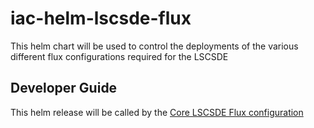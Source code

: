 # iac-helm-lscsde-flux
This helm chart will be used to control the deployments of the various different flux configurations required for the LSCSDE


## Developer Guide
This helm release will be called by the [Core LSCSDE Flux configuration](../../flux/lscsde/)